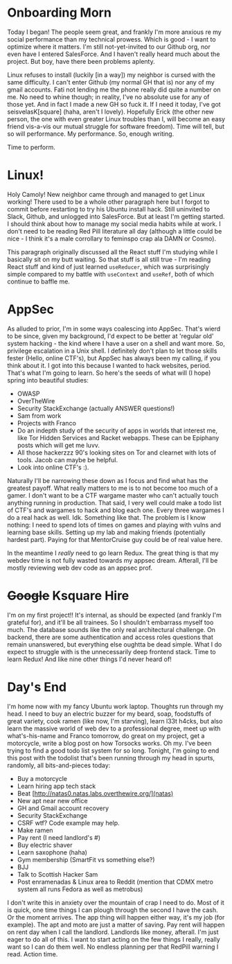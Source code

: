 # Onboarding Morn

Today I began! The people seem great, and frankly I'm more anxious re my social performance than my technical prowess. Which is good - I want to optimize where it matters. I'm still not-yet-invited to our Github org, nor even have I entered SalesForce. And I haven't really heard much about the project. But boy, have there been problems aplenty.

Linux refuses to install (luckily [in a way]) my neighbor is cursed with the same difficulty. I can't enter Github (my normal GH that is) nor any of my gmail accounts. Fati not lending me the phone really did quite a number on me. No need to whine though; in reality, I've no absolute use for any of those yet. And in fact I made a new GH so fuck it. If I need it today, I've got seisvelasK[square] (haha, aren't I lovely). Hopefully Erick (the other new person, the one with even greater Linux troubles than I, will become an easy friend vis-a-vis our mutual struggle for software freedom). Time will tell, but so will performance. My performance. So, enough writing.

Time to perform. 

# Linux!

Holy Camoly! New neighbor came through and managed to get Linux working! There used to be a whole other paragraph here but I forgot to commit before restarting to try his Ubuntu install hack. Still uninvited to Slack, Github, and unlogged into SalesForce. But at least I'm getting started. I should think about how to manage my social media habits while at work. I don't need to be reading Red Pill literature all day (although a little could be nice - I think it's a male corrollary to feminspo crap ala DAMN or Cosmo). 

This paragraph originally discussed all the React stuff I'm studying while I basically sit on my butt waiting. So that stuff is all still true - I'm reading React stuff and kind of just learned `useReducer`, which was surprisingly simple compared to my battle with `useContext` and `useRef`, both of which continue to baffle me.

# AppSec

As alluded to prior, I'm in some ways coalescing into AppSec. That's wierd to be since, given my background, I'd expect to be better at 'regular old' system hacking - the kind where I have a user on a shell and want more. So, privilege escalation in a Unix shell. I definitely don't plan to let those skills fester (Hello, online CTF's), but AppSec has always been my calling, if you think about it. I got into this because I wanted to hack websites, period. That's what I'm going to learn. So here's the seeds of what will (I hope) spring into beautiful studies:

* OWASP
* OverTheWire
* Security StackExchange (actually ANSWER questions!)
* Sam from work
* Projects with Franco
* Do an indepth study of the security of apps in worlds that interest me, like Tor Hidden Services and Racket webapps.  These can be Epiphany posts which will get me luvv.
* All those hackerzzz 90's looking sites on Tor and clearnet with lots of tools. Jacob can maybe be helpful.
* Look into online CTF's :). 

Naturally I'll be narrowing these down as I focus and find what has the greatest payoff. What really matters to me is to not become too much of a gamer. I don't want to be a CTF wargame master who can't actually touch anything running in production. That said, I very well could make a todo list of CTF's and wargames to hack and blog each one. Every three wargames I do a real hack as well. Idk. Something like that. The problem is I know nothing: I need to spend lots of times on games and playing with vulns and learning base skills. Setting up my lab and making friends (potentially hardest part). Paying for that MentorCruise guy could be of real value here.

In the meantime I *really* need to go learn Redux. The great thing is that my webdev time is not fully wasted towards my appsec dream. Afterall, I'll be mostly reviewing web dev code as an appsec prof. 

# ~~Google~~ Ksquare Hire

I'm on my first project!! It's internal, as should be expected (and frankly I'm grateful for), and it'll be all trainees. So I shouldn't embarrass myself too much. The database sounds like the only real architectural challenge. On backend, there are some authentication and access roles questions that remain unanswered, but everything else oughtta be dead simple. What I do expect to struggle with is the unnecessarily deep frontend stack. Time to learn Redux! And like nine other things I'd never heard of!

# Day's End

I'm home now with my fancy Ubuntu work laptop. Thoughts run through my head. I need to buy an electric buzzer for my beard, soap, foodstuffs of great variety, cook ramen (like now, I'm starving), learn l33t h4cks, but also learn the massive world of web dev to a professional degree, meet up with what's-his-name and Franco tomorrow, do great on my project, get a motorcycle, write a blog post on how Torsocks works. Oh my. I've been trying to find a good todo list system for so long. Tonight, I'm going to end this post with the todolist that's been running through my head in spurts, randomly, all bits-and-pieces today:

* Buy a motorcycle
* Learn hiring app tech stack
* Beat [http://natas0.natas.labs.overthewire.org/](natas)
* New apt near new office
* GH and Gmail account recovery
* Security StackExchange
* CSRF wtf? Code example may help.
* Make ramen
* Pay rent (I need landlord's #)
* Buy electric shaver
* Learn saxophone (haha)
* Gym membership (SmartFit vs something else?)
* BJJ
* Talk to Scottish Hacker Sam
* Post enramenadas & Linux area to Reddit (mention that CDMX metro system all runs Fedora as well as metrobus)

I don't write this in anxiety over the mountain of crap I need to do. Most of it is quick, one time things I can plough through the second I have the cash. Or the moment arrives. The app thing will happen either way, it's my job (for example). The apt and moto are just a matter of saving. Pay rent will happen on rent day when I call the landlord. Landlords like money, afterall. I'm just eager to do all of this. I want to start acting on the few things I really, really want so I can do them well. No endless planning per that RedPill warning I read. Action time.
